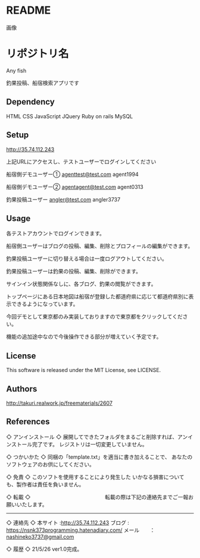 # README

画像

# リポジトリ名
Any fish

釣果投稿、船宿検索アプリです

## Dependency
HTML
CSS
JavaScript
JQuery
Ruby on rails 
MySQL


## Setup

http://35.74.112.243

上記URLにアクセスし、テストユーザーでログインしてください

船宿側デモユーザー①
agenttest@test.com
agent1994

船宿側デモユーザー②
agentagent@test.com
agent0313

釣果投稿ユーザー
angler@test.com
angler3737


## Usage

各テストアカウントでログインできます。

船宿側ユーザーはブログの投稿、編集、削除とプロフィールの編集ができます。

釣果投稿ユーザーに切り替える場合は一度ログアウトしてください。

釣果投稿ユーザーは釣果の投稿、編集、削除ができます。

サインイン状態関係なしに、各ブログ、釣果の閲覧ができます。

トップページにある日本地図は船宿が登録した都道府県に応じて都道府県別に表示できるようになっています。

今回デモとして東京都のみ実装しておりますので東京都をクリックしてください。

機能の追加途中なので今後操作できる部分が増えていく予定です。


## License
This software is released under the MIT License, see LICENSE.

## Authors
http://takuri.realwork.jp/freematerials/2607

## References

◇ アンインストール ◇
	展開してできたフォルダをまるごと削除すれば、アンインストール完了です。
	レジストリは一切変更していません。

◇ つかいかた ◇
	同梱の「template.txt」を適当に書き加えることで、
	あなたのソフトウェアのお供にしてください。

◇ 免責 ◇
	このソフトを使用することにより発生した
	いかなる損害についても、製作者は責任を負いません。

◇ 転載 ◇
　　　　　　　　　　　　　　転載の際は下記の連絡先までご一報お願いいたします。

----------
◇ 連絡先 ◇
	本サイト :http://35.74.112.243
	ブログ  : https://nsnk373programming.hatenadiary.com/
	メール　　：nashineko3737@gmail.com

◇ 履歴 ◇
	21/5/26 ver1.0完成。
